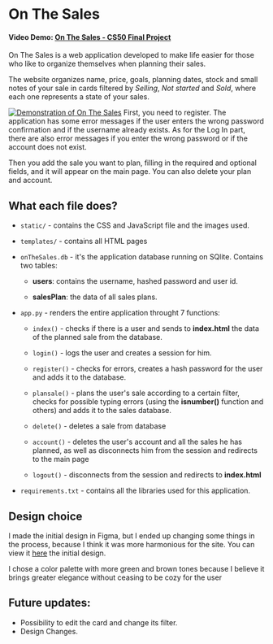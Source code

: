 # On The Sales

#### Video Demo: <a target="_blank" href="https://youtu.be/LLb7Rdmefss">On The Sales - CS50 Final Project</a>

On The Sales is a web application developed to make life easier for those who like to organize themselves when planning their sales.

The website organizes name, price, goals, planning dates, stock and small notes of your sale in cards filtered by _Selling_, _Not started_ and _Sold_, where each one represents a state of your sales.

<a href="https://imgur.com/tP3UDNr"><img src="https://i.imgur.com/tP3UDNr.gif" alt="Demonstration of On The Sales" /></a>
First, you need to register. The application has some error messages if the user enters the wrong password confirmation and if the username already exists. As for the Log In part, there are also error messages if you enter the wrong password or if the account does not exist.

Then you add the sale you want to plan, filling in the required and optional fields, and it will appear on the main page. You can also delete your plan and account.

## What each file does?

- `static/` - contains the CSS and JavaScript file and the images used.

- `templates/` - contains all HTML pages

- `onTheSales.db` - it's the application database running on SQlite. Contains two tables:

  - **users**: contains the username, hashed password and user id.

  - **salesPlan**: the data of all sales plans.

- `app.py` - renders the entire application throught 7 functions:

  - `index()` - checks if there is a user and sends to **index.html** the data of the planned sale from the database.

  - `login()` - logs the user and creates a session for him.

  - `register()` - checks for errors, creates a hash password for the user and adds it to the database.

  - `plansale()` - plans the user's sale according to a certain filter, checks for possible typing errors (using the **isnumber()** function and others) and adds it to the sales database.

  - `delete()` - deletes a sale from database

  - `account()` - deletes the user's account and all the sales he has planned, as well as disconnects him from the session and redirects to the main page

  - `logout()` - disconnects from the session and redirects to **index.html**

- `requirements.txt` - contains all the libraries used for this application.

## Design choice

I made the initial design in Figma, but I ended up changing some things in the process, because I think it was more harmonious for the site.
You can view it <a target="_blank" href="https://www.figma.com/file/EfBaOIxMYA2G3I8xFviYkt/Final-Project?node-id=0%3A1&t=NOcaQXEuIFfbgn16-1">here</a> the initial design.

I chose a color palette with more green and brown tones because I believe it brings greater elegance without ceasing to be cozy for the user

## Future updates:

- Possibility to edit the card and change its filter.
- Design Changes.
